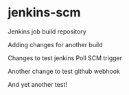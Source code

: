 # jenkins-scm
Jenkins job build repository

Adding changes for another build

Changes to test jenkins Poll SCM trigger

Another change to test github webhook

And yet another test!
